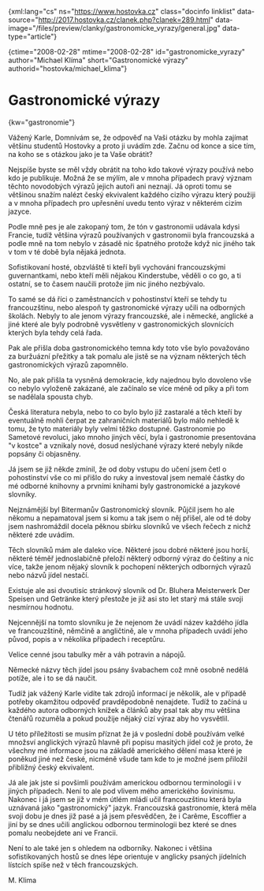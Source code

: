 
{xml:lang="cs" ns="https://www.hostovka.cz" class="docinfo linklist" data-source="http://2017.hostovka.cz/clanek.php?clanek=289.html" data-image="/files/preview/clanky/gastronomicke_vyrazy/general.jpg" data-type="article"}

{ctime="2008-02-28" mtime="2008-02-28" id="gastronomicke\_vyrazy" author="Michael Klíma" short="Gastronomické výrazy" authorid="hostovka/michael\_klima"}

# Gastronomické výrazy

<!-- generated attribute kw by user_udpatekw.sh on 2020-04-21, do not edit -->

{kw="gastronomie"}

Vážený Karle, Domnívám se, že odpověď na Vaši otázku by mohla zajímat většinu studentů Hostovky a proto ji uvádím zde. Začnu od konce a sice tím, na koho se s otázkou jako je ta Vaše obrátit?

Nejspíše byste se měl vždy obrátit na toho kdo takové výrazy používá nebo kdo je publikuje. Možná že se mýlím, ale v mnoha případech pravý význam těchto novodobých výrazů jejich autoři ani neznají. Já oproti tomu se většinou snažím nalézt český ekvivalent každého cizího výrazu který použiji a v mnoha případech pro upřesnění uvedu tento výraz v některém cizím jazyce.

Podle mně pes je ale zakopaný tom, že tón v gastronomii udávala kdysi Francie, tudíž většina výrazů používaných v gastronomii byla francouzská a podle mně na tom nebylo v zásadě nic špatného protože když nic jiného tak v tom v té době byla nějaká jednota.

Sofistikovaní hosté, obzvláště ti kteří byli vychováni francouzskými guvernantkami, nebo kteří měli nějakou Kinderstube, věděli o co go, a ti ostatní, se to časem naučili protože jim nic jiného nezbývalo.

To samé se dá říci o zaměstnancích v pohostinství kteří se tehdy tu francouzštinu, nebo alespoň ty gastronomické výrazy učili na odborných školách. Nebyly to ale jenom výrazy francouzské, ale i německé, anglické a jiné které ale byly podrobně vysvětleny v gastronomických slovnících kterých byla tehdy celá řada.

Pak ale přišla doba gastronomického temna kdy toto vše bylo považováno za buržuázní přežitky a tak pomalu ale jistě se na význam některých těch gastronomických výrazů zapomnělo.

No, ale pak přišla ta vysněná demokracie, kdy najednou bylo dovoleno vše co nebylo vyloženě zakázané, ale začínalo se více méně od píky a při tom se nadělala spousta chyb.

Česká literatura nebyla, nebo to co bylo bylo již zastaralé a těch kteří by eventuálně mohli čerpat ze zahraničních materiálů bylo málo nehledě k tomu, že tyto materiály byly velmi těžko dostupné. Gastronomie po Sametové revoluci, jako mnoho jiných věcí, byla i gastronomie presentována "v kostce" a vznikaly nové, dosud neslýchané výrazy které nebyly nikde popsány či objasněny.

Já jsem se již někde zmínil, že od doby vstupu do učení jsem četl o pohostinství vše co mi přišlo do ruky a investoval jsem nemalé částky do mé odborné knihovny a prvními knihami byly gastronomické a jazykové slovníky.

Nejznámější byl Bitermanův Gastronomický slovník. Půjčil jsem ho ale někomu a nepamatoval jsem si komu a tak jsem o něj přišel, ale od té doby jsem nashromáždil docela pěknou sbírku slovníků ve všech řečech z nichž některé zde uvádím.

Těch slovníků mám ale daleko více. Některé jsou dobré některé jsou horší, některé téměř jednoslabičně přeloží některý odborný výraz do češtiny a nic více, takže jenom nějaký slovník k pochopení některých odborných výrazů nebo názvů jídel nestačí.

Existuje ale asi dvoutisíc stránkový slovník od Dr. Bluhera Meisterwerk Der Speisen und Getränke který přestože je již asi sto let starý má stále svoji nesmírnou hodnotu.

Nejcennější na tomto slovníku je že nejenom že uvádí název každého jídla ve francouzštině, němčině a angličtině, ale v mnoha případech uvádí jeho původ, popis a v několika případech i receptůru.

Velice cenné jsou tabulky měr a váh potravin a nápojů.

Německé názvy těch jídel jsou psány švabachem což mně osobně nedělá potíže, ale i to se dá naučit.

Tudíž jak vážený Karle vidíte tak zdrojů informací je několik, ale v případě potřeby okamžitou odpověď pravděpodobně nenajdete. Tudíž to začíná u každého autora odborných knížek a článků aby psal tak aby mu většina čtenářů rozuměla a pokud použije nějaký cizí výraz aby ho vysvětlil.

U této příležitosti se musím příznat že já v poslední době používám velké množsví anglických výrazů hlavně při popisu masitých jídel což je proto, že všechny mé informace jsou na základě amerického dělení masa které je poněkud jiné než české, nicméně všude tam kde to je možné jsem přiložil přibližný český ekvivalent.

Já ale jak jste si povšimli používám americkou odbornou terminologii i v jiných případech. Není to ale pod vlivem mého amerického šovinismu. Nakonec i já jsem se již v mém útlém mládí učil francouzštinu která byla uznávaná jako "gastronomický" jazyk. Francouzská gastronomie, která měla svoji dobu je dnes již pasé a já jsem přesvědčen, že i Carême, Escoffier a jiní by se dnes učili anglickou odbornou terminologii bez které se dnes pomalu neobejdete ani ve Francii.

Není to ale také jen s ohledem na odborníky. Nakonec i většina sofistikovaných hostů se dnes lépe orientuje v anglicky psaných jídelních lístcích spíše než v těch francouzských.

M. Klima


